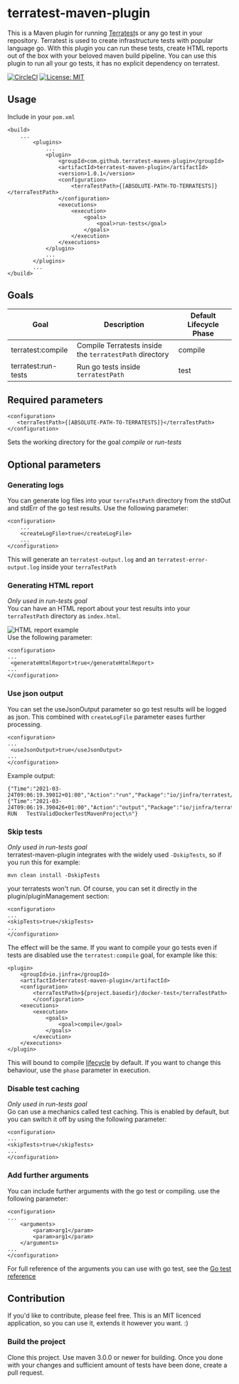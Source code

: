 # terratest-maven-plugin

This is a Maven plugin for running [Terratest](https://terratest.gruntwork.io)s or any go test in your repository.
Terratest is used to create infrastructure tests with popular language go. With this plugin you can run these tests, create HTML reports
out of the box with your beloved maven build pipeline.
You can use this plugin to run all your go tests, it has no explicit dependency on terratest.


[![CircleCI](https://circleci.com/gh/circleci/circleci-docs.svg?style=shield)](https://circleci.com/github/terratest-maven-plugin)
[![License: MIT](https://img.shields.io/badge/License-MIT-yellow.svg)](https://opensource.org/licenses/MIT)

## Usage
Include in your <code>pom.xml</code>

    <build>
        ...
            <plugins>
                ...
                <plugin>
                    <groupId>com.github.terratest-maven-plugin</groupId>
                    <artifactId>terratest-maven-plugin</artifactId>
                    <version>1.0.1</version>
                    <configuration>
                        <terraTestPath>{[ABSOLUTE-PATH-TO-TERRATESTS]}</terraTestPath>
                    </configuration>
                    <executions>
                        <execution>
                            <goals>
                                <goal>run-tests</goal>
                            </goals>
                        </execution>
                    </executions>
                </plugin>
                ...
            </plugins>
            ...
    </build>

## Goals

| Goal                                   | Description                                                        | Default Lifecycle Phase |
| ---------------------------------------| ------------------------------------------------------------------ | ----------------------- |
| terratest:compile                      | Compile Terratests inside the <code>terratestPath</code> directory |           compile       |                       
| terratest:run-tests                    | Run go tests inside <code>terratestPath</code>                     |           test          |

## Required parameters
    <configuration>
       <terraTestPath>{[ABSOLUTE-PATH-TO-TERRATESTS]}</terraTestPath>
    </configuration>
Sets the working directory for the goal <i>compile</i> or <i>run-tests</i>

## Optional parameters

### Generating logs
You can generate log files into your <code>terraTestPath</code> directory from the stdOut and stdErr of the go test results.
Use the following parameter:

    <configuration>
        ...
        <createLogFile>true</createLogFile>
        ...
    </configuration>
This will generate an <code>terratest-output.log</code> and an <code>terratest-error-output.log</code> inside your <code>terraTestPath</code>

### Generating HTML report
<i>Only used in run-tests goal</i><br>
You can have an HTML report about your test results into your <code>terraTestPath</code> directory as <code>index.html</code>.

![HTML report example](https://media.giphy.com/media/HFqwy9gcMI4zltC65u/giphy.gif)
<br>Use the following parameter:

    <configuration>
    ...
     <generateHtmlReport>true</generateHtmlReport>
    ...
    </configuration>

### Use json output
You can set the useJsonOutput parameter so go test results will be logged as json. This combined with <code>createLogFile</code> parameter eases further processing.

    <configuration>
    ...
     <useJsonOutput>true</useJsonOutput>
    ...
    </configuration>

Example output:

    {"Time":"2021-03-24T09:06:19.39012+01:00","Action":"run","Package":"io/jinfra/terratest/maven/plugin/tests/m/v2","Test":"TestValidDockerTestMavenProject"}
    {"Time":"2021-03-24T09:06:19.390426+01:00","Action":"output","Package":"io/jinfra/terratest/maven/plugin/tests/m/v2","Test":"TestValidDockerTestMavenProject","Output":"=== RUN   TestValidDockerTestMavenProject\n"}

### Skip tests
<i>Only used in run-tests goal</i><br>
terratest-maven-plugin integrates with the widely used <code>-DskipTests</code>, so if you run this for example:

    mvn clean install -DskipTests
your terratests won't run.
Of course, you can set it directly in the plugin/pluginManagement section:

    <configuration>
    ...
    <skipTests>true</skipTests>
    ...
    </configuration>
The effect will be the same. If you want to compile your go tests even if tests are disabled use the <code>terratest:compile</code> goal, for example like this:

    <plugin>
        <groupId>io.jinfra</groupId>
        <artifactId>terratest-maven-plugin</artifactId>
        <configuration>
            <terraTestPath>${project.basedir}/docker-test</terraTestPath>
            </configuration>
        <executions>
            <execution>
                <goals>
                    <goal>compile</goal>
                </goals>
            </execution>
        </executions>
    </plugin>
This will bound to compile [lifecycle](https://maven.apache.org/guides/introduction/introduction-to-the-lifecycle.html) by default.
If you want to change this behaviour, use the <code>phase</code> parameter in execution.

### Disable test caching
<i>Only used in run-tests goal</i><br>
Go can use a mechanics called test caching. This is enabled by default, but you can switch it off by using the following parameter:

    <configuration>
    ...
    <skipTests>true</skipTests>
    ...
    </configuration>

### Add further arguments
You can include further arguments with the go test or compiling.
use the following parameter:

    <configuration>
    ...
        <arguments>
            <param>arg1</param>
            <param>arg1</param>
        </arguments>
    ...
    </configuration>
For full reference of the arguments you can use with go test, see the [Go test reference](https://golang.org/pkg/cmd/go/internal/test/)

## Contribution
If you'd like to contribute, please feel free. This is an MIT licenced application, so you can use it, extends it however you want. :)

### Build the project
Clone this project.
Use maven 3.0.0 or newer for building.
Once you done with your changes and sufficient amount of tests have been done, create a pull request.


